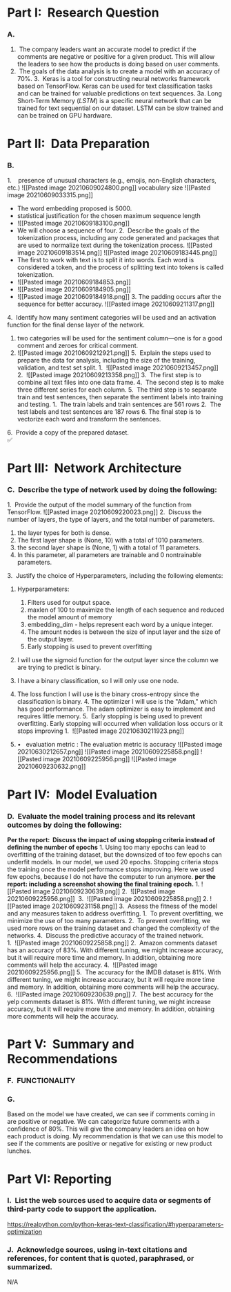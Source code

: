 # **Part I:  Research Question** 

### A.  
1.  The company leaders want an accurate model to predict if the comments are negative or positive for a given product. This will allow the leaders to see how the products is doing based on user comments.
2.  The goals of the data analysis is to create a model with an accuracy of 70%.
3.  Keras is a tool for constructing neural networks framework based on TensorFlow. Keras can be used for text classification tasks and can be trained for valuable predictions on text sequences.
3a. Long Short-Term Memory (_LSTM_) is a specific neural network that can be trained for text sequential on our dataset. LSTM can be slow trained and can be trained on GPU hardware. 

# **Part II:  Data Preparation** 

### B. 

1.  
 presence of unusual characters (e.g., emojis, non-English characters, etc.)
![[Pasted image 20210609024800.png]]
vocabulary size
![[Pasted image 20210609033315.png]]
- The word embedding proposed is 5000.
 - statistical justification for the chosen maximum sequence length
  - ![[Pasted image 20210609183100.png]]
  - We will choose a sequence of four. 
2.  Describe the goals of the tokenization process, including any code generated and packages that are used to normalize text during the tokenization process.
![[Pasted image 20210609183514.png]]
![[Pasted image 20210609183445.png]]
- The first to work with text is to split it into words. Each word is considered a token, and the process of splitting text into tokens is called tokenization. 
- ![[Pasted image 20210609184853.png]]
- ![[Pasted image 20210609184905.png]]
- ![[Pasted image 20210609184918.png]]
3. The padding occurs after the sequence for better accuracy.
![[Pasted image 20210609211317.png]]

4.  Identify how many sentiment categories will be used and an activation function for the final dense layer of the network.
  1.  two categories will be used for the sentiment column—one is for a good comment and zeroes for critical comment. 
  2.  ![[Pasted image 20210609212921.png]]
5.  Explain the steps used to prepare the data for analysis, including the size of the training, validation, and test set split.
	1.  ![[Pasted image 20210609213457.png]]
	2.  ![[Pasted image 20210609213358.png]]
	3.  The first step is to combine all text files into one data frame.
	4.  The second step is to make three different series for each column.
	5.  The third step is to separate train and test sentences, then separate the sentiment labels into training and testing.
		1.  The train labels and train sentences are 561 rows 
		2.  The test labels and test sentences are 187 rows 
      6. The final step is to vectorize each word and transform the sentences.

6.  Provide a copy of the prepared dataset.  
   ✅️

# **Part III:  Network Architecture** 

### C.  Describe the type of network used by doing the following:

1.  Provide the output of the model summary of the function from TensorFlow.
![[Pasted image 20210609220023.png]]
2.  Discuss the number of layers, the type of layers, and the total number of parameters.
 1. the layer types for both is dense.
 2. The first layer shape is (None, 10) with a total of 1010 parameters. 
 3. the second layer shape is (None, 1) with a total of 11 parameters.
 4. In this parameter, all parameters are trainable and 0 nontrainable parameters.


3.  Justify the choice of Hyperparameters, including the following elements:
1. Hyperparameters: 
	 1. Filters used for output space.
	 2. maxlen of 100 to maximize the length of each sequence and reduced the model amount of memory
	 3. embedding_dim - helps represent each word by a unique integer. 
	 4. The amount nodes is between the size of input layer and the size of the output layer. 
	 5. Early stopping is used to prevent overfitting 

1. I will use the sigmoid function for the output layer since the column we are trying to predict is binary.
2. I have a binary classification, so I will only use one node. 
3. The loss function I will use is the binary cross-entropy since the classification is binary. 
4. The optimizer I will use is the "Adam," which has good performance. The adam optimizer is easy to implement and requires little memory.
5.  Early stopping is being used to prevent overfitting. Early stopping will occurred when validation loss occurs or it stops improving 
	1.  ![[Pasted image 20210630211923.png]]
6.  •   evaluation metric : The evaluation metric is accuracy
![[Pasted image 20210630212657.png]]
![[Pasted image 20210609225858.png]]
![[Pasted image 20210609225956.png]]
![[Pasted image 20210609230632.png]]
# **Part IV:  Model Evaluation** 

### D.  Evaluate the model training process and its relevant outcomes by doing the following:
   **Per the report:  Discuss the impact of using stopping criteria instead of defining the number of epochs**
1. Using too many epochs can lead to overfitting of the training dataset, but the downsized of too few epochs can underfit models. In our model, we used 20 epochs. Stopping criteria stops the training once the model performance stops improving. Here we used few epochs, because I do not have the computer to run anymore. **per the report:  including a screenshot showing the final training epoch.** 
	1. ![[Pasted image 20210609230639.png]]
	2.  ![[Pasted image 20210609225956.png]] 
	3.  ![[Pasted image 20210609225858.png]]
2. ![[Pasted image 20210609231158.png]]
3.  Assess the fitness of the model and any measures taken to address overfitting.
	1.  To prevent overfitting, we minimize the use of too many parameters. 
	2.  To prevent overfitting, we used more rows on the training dataset and changed the complexity of the networks. 
4.  Discuss the predictive accuracy of the trained network.  
	1.  ![[Pasted image 20210609225858.png]]
	2.  Amazon comments dataset has an accuracy of 83%. With different tuning, we might increase accuracy, but it will require more time and memory. In addition, obtaining more comments will help the accuracy.
	4.  ![[Pasted image 20210609225956.png]]
	5.  The accuracy for the IMDB dataset is 81%. With different tuning, we might increase accuracy, but it will require more time and memory. In addition, obtaining more comments will help the accuracy.
	6.  ![[Pasted image 20210609230639.png]]
	7.  The best accuracy for the yelp comments dataset is 81%. With different tuning, we might increase accuracy, but it will require more time and memory. In addition, obtaining more comments will help the accuracy.
  

# **Part V:  Summary and Recommendations** 


### F.  FUNCTIONALITY 



### G.  
Based on the model we have created, we can see if comments coming in are positive or negative. We can categorize future comments with a confidence of 80%. This will give the company leaders an idea on how each product is doing. My recommendation is that we can use this model to see if the comments are positive or negative for existing or new product lunches.
  

# **Part VI: Reporting** 
 
  

### I.  List the web sources used to acquire data or segments of third-party code to support the application.  
https://realpython.com/python-keras-text-classification/#hyperparameters-optimization  

### J.  Acknowledge sources, using in-text citations and references, for content that is quoted, paraphrased, or summarized.  
  N/A
